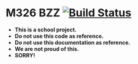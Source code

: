 # M326 BZZ [![Build Status](https://travis-ci.org/BenjaminRaison/M326-project.svg?branch=master)](https://travis-ci.org/BenjaminRaison/M326-project)
* __This is a school project.__
* __Do not use this code as reference.__
* __Do not use this documentation as reference.__
* __We are not proud of this.__
* __SORRY!__

